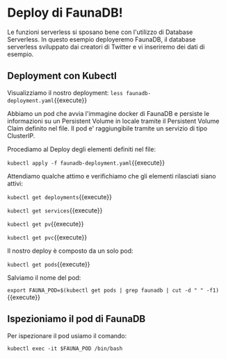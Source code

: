 # Deploy di FaunaDB!

Le funzioni serverless si sposano bene con l'utilizzo di Database Serverless. In questo esempio deployeremo FaunaDB, il database serverless sviluppato dai creatori di Twitter e vi inseriremo dei dati di esempio.

## Deployment con Kubectl
Visualizziamo il nostro deployment:
`less faunadb-deployment.yaml`{{execute}}

Abbiamo un pod che avvia l'immagine docker di FaunaDB e persiste le informazioni su un Persistent Volume in locale tramite il Persistent Volume Claim definito nel file.
Il pod e' raggiungibile tramite un servizio di tipo ClusterIP.

Procediamo al Deploy degli elementi definiti nel file:

`kubectl apply -f faunadb-deployment.yaml`{{execute}}

Attendiamo qualche attimo e verifichiamo che gli elementi rilasciati siano attivi:

`kubectl get deployments`{{execute}}

`kubectl get services`{{execute}}

`kubectl get pv`{{execute}}

`kubectl get pvc`{{execute}}

Il nostro deploy è composto da un solo pod:

`kubectl get pods`{{execute}}

Salviamo il nome del pod:

`export FAUNA_POD=$(kubectl get pods | grep faunadb | cut -d " " -f1)`{{execute}}

## Ispezioniamo il pod di FaunaDB

Per ispezionare il pod usiamo il comando:

`kubectl exec -it $FAUNA_POD /bin/bash`


